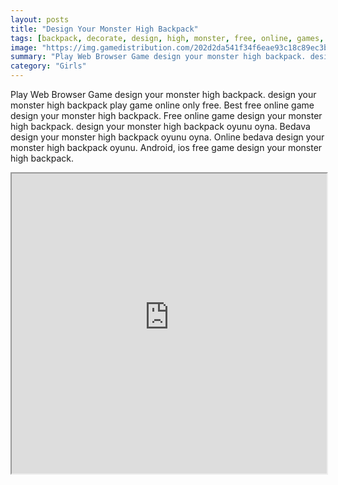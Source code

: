 ```yaml
---
layout: posts
title: "Design Your Monster High Backpack"
tags: [backpack, decorate, design, high, monster, free, online, games, oyna, game, free, games, play, play, games]
image: "https://img.gamedistribution.com/202d2da541f34f6eae93c18c89ec3bb5.jpg"
summary: "Play Web Browser Game design your monster high backpack. design your monster high backpack play game online only free. Best free online game design your monster high backpack. Free online game design your monster high backpack. design your monster high backpack oyunu oyna. Bedava design your monster high backpack oyunu oyna. Online bedava design your monster high backpack oyunu. Android, ios free game design your monster high backpack."
category: "Girls"
---
```


Play Web Browser Game design your monster high backpack. design your monster high backpack play game online only free. Best free online game design your monster high backpack. Free online game design your monster high backpack. design your monster high backpack oyunu oyna. Bedava design your monster high backpack oyunu oyna. Online bedava design your monster high backpack oyunu. Android, ios free game design your monster high backpack.

<iframe width="100%" height="480px;" src="https://html5.gamedistribution.com/202d2da541f34f6eae93c18c89ec3bb5/"></iframe>